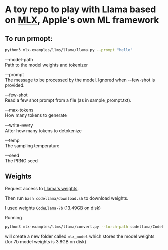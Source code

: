 # A toy repo to play with Llama based on [MLX](https://github.com/ml-explore), Apple's own ML framework

## To run prmopt:
```bash
python3 mlx-examples/llms/llama/llama.py --prompt "hello"
```

--model-path <br />
Path to the model weights and tokenizer

--prompt <br />
The message to be processed by the model. Ignored when --few-shot is provided.

--few-shot <br />
Read a few shot prompt from a file (as in sample_prompt.txt).

--max-tokens <br />
How many tokens to generate

--write-every <br />
After how many tokens to detokenize

--temp <br />
The sampling temperature

--seed <br />
The PRNG seed


## Weights
Request access to [Llama's weights](https://llama.meta.com/llama-downloads/). 

Then run `bash codellama/download.sh` to download weights.

I used weights `CodeLlama-7b` (13.49GB on disk)

Running 
```bash
python3 mlx-examples/llms/llama/convert.py --torch-path codellama/CodeLlama-7b -q
```
will create a new folder called `mlx_model` which stores the model weights (for 7b model weights is 3.8GB on disk)
